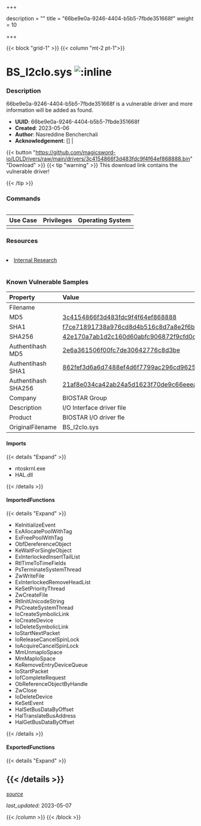 +++

description = ""
title = "66be9e0a-9246-4404-b5b5-7fbde351668f"
weight = 10

+++


{{< block "grid-1" >}}
{{< column "mt-2 pt-1">}}


# BS_I2cIo.sys ![:inline](/images/twitter_verified.png) 


### Description

66be9e0a-9246-4404-b5b5-7fbde351668f is a vulnerable driver and more information will be added as found.
- **UUID**: 66be9e0a-9246-4404-b5b5-7fbde351668f
- **Created**: 2023-05-06
- **Author**: Nasreddine Bencherchali
- **Acknowledgement**: [] | [](https://twitter.com/)

{{< button "https://github.com/magicsword-io/LOLDrivers/raw/main/drivers/3c4154866f3d483fdc9f4f64ef868888.bin" "Download" >}}
{{< tip "warning" >}}
This download link contains the vulnerable driver!

{{< /tip >}}

### Commands

```

```

| Use Case | Privileges | Operating System | 
|:---- | ---- | ---- |
|  |  |  |

### Resources
<br>
<li><a href="Internal Research">Internal Research</a></li>
<br>

### Known Vulnerable Samples

| Property           | Value |
|:-------------------|:------|
| Filename           |  |
| MD5                | [3c4154866f3d483fdc9f4f64ef868888](https://www.virustotal.com/gui/file/3c4154866f3d483fdc9f4f64ef868888) |
| SHA1               | [f7ce71891738a976cd8d4b516c8d7a8e2f6b0ad6](https://www.virustotal.com/gui/file/f7ce71891738a976cd8d4b516c8d7a8e2f6b0ad6) |
| SHA256             | [42e170a7ab1d2c160d60abfc906872f9cfd0c2ee169ed76f6acb3f83b3eeefdb](https://www.virustotal.com/gui/file/42e170a7ab1d2c160d60abfc906872f9cfd0c2ee169ed76f6acb3f83b3eeefdb) |
| Authentihash MD5   | [2e6a361506f00fc7de30642776c8d3be](https://www.virustotal.com/gui/search/authentihash%253A2e6a361506f00fc7de30642776c8d3be) |
| Authentihash SHA1  | [862fef3d6a6d7488ef4d6f7799ac296cd96256b7](https://www.virustotal.com/gui/search/authentihash%253A862fef3d6a6d7488ef4d6f7799ac296cd96256b7) |
| Authentihash SHA256| [21af8e034ca42ab24a5d1623f70de9c66eeea63d72aeb0f1846b1e04dbdf4f51](https://www.virustotal.com/gui/search/authentihash%253A21af8e034ca42ab24a5d1623f70de9c66eeea63d72aeb0f1846b1e04dbdf4f51) |
| Company           | BIOSTAR Group |
| Description       | I/O Interface driver file |
| Product           | BIOSTAR I/O driver fle |
| OriginalFilename  | BS_I2cIo.sys |


#### Imports
{{< details "Expand" >}}
* ntoskrnl.exe
* HAL.dll

{{< /details >}}
#### ImportedFunctions
{{< details "Expand" >}}
* KeInitializeEvent
* ExAllocatePoolWithTag
* ExFreePoolWithTag
* ObfDereferenceObject
* KeWaitForSingleObject
* ExInterlockedInsertTailList
* RtlTimeToTimeFields
* PsTerminateSystemThread
* ZwWriteFile
* ExInterlockedRemoveHeadList
* KeSetPriorityThread
* ZwCreateFile
* RtlInitUnicodeString
* PsCreateSystemThread
* IoCreateSymbolicLink
* IoCreateDevice
* IoDeleteSymbolicLink
* IoStartNextPacket
* IoReleaseCancelSpinLock
* IoAcquireCancelSpinLock
* MmUnmapIoSpace
* MmMapIoSpace
* KeRemoveEntryDeviceQueue
* IoStartPacket
* IofCompleteRequest
* ObReferenceObjectByHandle
* ZwClose
* IoDeleteDevice
* KeSetEvent
* HalSetBusDataByOffset
* HalTranslateBusAddress
* HalGetBusDataByOffset

{{< /details >}}
#### ExportedFunctions
{{< details "Expand" >}}

{{< /details >}}
-----



[*source*](https://github.com/magicsword-io/LOLDrivers/tree/main/yaml/66be9e0a-9246-4404-b5b5-7fbde351668f.yaml)

*last_updated:* 2023-05-07








{{< /column >}}
{{< /block >}}
